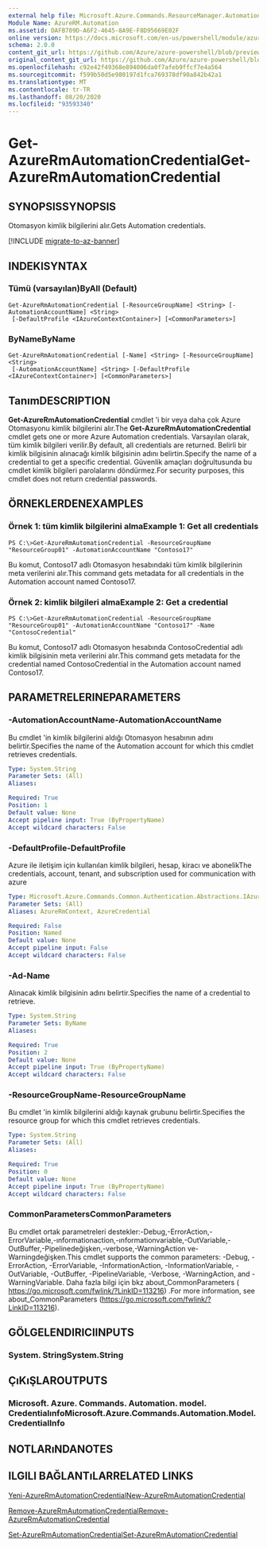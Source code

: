 ```yaml
---
external help file: Microsoft.Azure.Commands.ResourceManager.Automation.dll-Help.xml
Module Name: AzureRM.Automation
ms.assetid: DAFB709D-A6F2-4645-8A9E-F8D95669E02F
online version: https://docs.microsoft.com/en-us/powershell/module/azurerm.automation/get-azurermautomationcredential
schema: 2.0.0
content_git_url: https://github.com/Azure/azure-powershell/blob/preview/src/ResourceManager/Automation/Commands.Automation/help/Get-AzureRMAutomationCredential.md
original_content_git_url: https://github.com/Azure/azure-powershell/blob/preview/src/ResourceManager/Automation/Commands.Automation/help/Get-AzureRMAutomationCredential.md
ms.openlocfilehash: c92e42f49368e894006da0f7afeb9ffcf7e4a564
ms.sourcegitcommit: f599b50d5e980197d1fca769378df90a842b42a1
ms.translationtype: MT
ms.contentlocale: tr-TR
ms.lasthandoff: 08/20/2020
ms.locfileid: "93593340"
---
```

# <span data-ttu-id="d37e9-101">Get-AzureRmAutomationCredential</span><span class="sxs-lookup"><span data-stu-id="d37e9-101">Get-AzureRmAutomationCredential</span></span>

## <span data-ttu-id="d37e9-102">SYNOPSIS</span><span class="sxs-lookup"><span data-stu-id="d37e9-102">SYNOPSIS</span></span>
<span data-ttu-id="d37e9-103">Otomasyon kimlik bilgilerini alır.</span><span class="sxs-lookup"><span data-stu-id="d37e9-103">Gets Automation credentials.</span></span>

[!INCLUDE [migrate-to-az-banner](../../includes/migrate-to-az-banner.md)]

## <span data-ttu-id="d37e9-104">INDEKI</span><span class="sxs-lookup"><span data-stu-id="d37e9-104">SYNTAX</span></span>

### <span data-ttu-id="d37e9-105">Tümü (varsayılan)</span><span class="sxs-lookup"><span data-stu-id="d37e9-105">ByAll (Default)</span></span>
```
Get-AzureRmAutomationCredential [-ResourceGroupName] <String> [-AutomationAccountName] <String>
 [-DefaultProfile <IAzureContextContainer>] [<CommonParameters>]
```

### <span data-ttu-id="d37e9-106">ByName</span><span class="sxs-lookup"><span data-stu-id="d37e9-106">ByName</span></span>
```
Get-AzureRmAutomationCredential [-Name] <String> [-ResourceGroupName] <String>
 [-AutomationAccountName] <String> [-DefaultProfile <IAzureContextContainer>] [<CommonParameters>]
```

## <span data-ttu-id="d37e9-107">Tanım</span><span class="sxs-lookup"><span data-stu-id="d37e9-107">DESCRIPTION</span></span>
<span data-ttu-id="d37e9-108">**Get-AzureRmAutomationCredential** cmdlet 'i bir veya daha çok Azure Otomasyonu kimlik bilgilerini alır.</span><span class="sxs-lookup"><span data-stu-id="d37e9-108">The **Get-AzureRmAutomationCredential** cmdlet gets one or more Azure Automation credentials.</span></span>
<span data-ttu-id="d37e9-109">Varsayılan olarak, tüm kimlik bilgileri verilir.</span><span class="sxs-lookup"><span data-stu-id="d37e9-109">By default, all credentials are returned.</span></span>
<span data-ttu-id="d37e9-110">Belirli bir kimlik bilgisinin alınacağı kimlik bilgisinin adını belirtin.</span><span class="sxs-lookup"><span data-stu-id="d37e9-110">Specify the name of a credential to get a specific credential.</span></span>
<span data-ttu-id="d37e9-111">Güvenlik amaçları doğrultusunda bu cmdlet kimlik bilgileri parolalarını döndürmez.</span><span class="sxs-lookup"><span data-stu-id="d37e9-111">For security purposes, this cmdlet does not return credential passwords.</span></span>

## <span data-ttu-id="d37e9-112">ÖRNEKLERDEN</span><span class="sxs-lookup"><span data-stu-id="d37e9-112">EXAMPLES</span></span>

### <span data-ttu-id="d37e9-113">Örnek 1: tüm kimlik bilgilerini alma</span><span class="sxs-lookup"><span data-stu-id="d37e9-113">Example 1: Get all credentials</span></span>
```
PS C:\>Get-AzureRmAutomationCredential -ResourceGroupName "ResourceGroup01" -AutomationAccountName "Contoso17"
```

<span data-ttu-id="d37e9-114">Bu komut, Contoso17 adlı Otomasyon hesabındaki tüm kimlik bilgilerinin meta verilerini alır.</span><span class="sxs-lookup"><span data-stu-id="d37e9-114">This command gets metadata for all credentials in the Automation account named Contoso17.</span></span>

### <span data-ttu-id="d37e9-115">Örnek 2: kimlik bilgileri alma</span><span class="sxs-lookup"><span data-stu-id="d37e9-115">Example 2: Get a credential</span></span>
```
PS C:\>Get-AzureRmAutomationCredential -ResourceGroupName "ResourceGroup01" -AutomationAccountName "Contoso17" -Name "ContosoCredential"
```

<span data-ttu-id="d37e9-116">Bu komut, Contoso17 adlı Otomasyon hesabında ContosoCredential adlı kimlik bilgisinin meta verilerini alır.</span><span class="sxs-lookup"><span data-stu-id="d37e9-116">This command gets metadata for the credential named ContosoCredential in the Automation account named Contoso17.</span></span>

## <span data-ttu-id="d37e9-117">PARAMETRELERINE</span><span class="sxs-lookup"><span data-stu-id="d37e9-117">PARAMETERS</span></span>

### <span data-ttu-id="d37e9-118">-AutomationAccountName</span><span class="sxs-lookup"><span data-stu-id="d37e9-118">-AutomationAccountName</span></span>
<span data-ttu-id="d37e9-119">Bu cmdlet 'in kimlik bilgilerini aldığı Otomasyon hesabının adını belirtir.</span><span class="sxs-lookup"><span data-stu-id="d37e9-119">Specifies the name of the Automation account for which this cmdlet retrieves credentials.</span></span>

```yaml
Type: System.String
Parameter Sets: (All)
Aliases:

Required: True
Position: 1
Default value: None
Accept pipeline input: True (ByPropertyName)
Accept wildcard characters: False
```

### <span data-ttu-id="d37e9-120">-DefaultProfile</span><span class="sxs-lookup"><span data-stu-id="d37e9-120">-DefaultProfile</span></span>
<span data-ttu-id="d37e9-121">Azure ile iletişim için kullanılan kimlik bilgileri, hesap, kiracı ve abonelik</span><span class="sxs-lookup"><span data-stu-id="d37e9-121">The credentials, account, tenant, and subscription used for communication with azure</span></span>

```yaml
Type: Microsoft.Azure.Commands.Common.Authentication.Abstractions.IAzureContextContainer
Parameter Sets: (All)
Aliases: AzureRmContext, AzureCredential

Required: False
Position: Named
Default value: None
Accept pipeline input: False
Accept wildcard characters: False
```

### <span data-ttu-id="d37e9-122">-Ad</span><span class="sxs-lookup"><span data-stu-id="d37e9-122">-Name</span></span>
<span data-ttu-id="d37e9-123">Alınacak kimlik bilgisinin adını belirtir.</span><span class="sxs-lookup"><span data-stu-id="d37e9-123">Specifies the name of a credential to retrieve.</span></span>

```yaml
Type: System.String
Parameter Sets: ByName
Aliases:

Required: True
Position: 2
Default value: None
Accept pipeline input: True (ByPropertyName)
Accept wildcard characters: False
```

### <span data-ttu-id="d37e9-124">-ResourceGroupName</span><span class="sxs-lookup"><span data-stu-id="d37e9-124">-ResourceGroupName</span></span>
<span data-ttu-id="d37e9-125">Bu cmdlet 'in kimlik bilgilerini aldığı kaynak grubunu belirtir.</span><span class="sxs-lookup"><span data-stu-id="d37e9-125">Specifies the resource group for which this cmdlet retrieves credentials.</span></span>

```yaml
Type: System.String
Parameter Sets: (All)
Aliases:

Required: True
Position: 0
Default value: None
Accept pipeline input: True (ByPropertyName)
Accept wildcard characters: False
```

### <span data-ttu-id="d37e9-126">CommonParameters</span><span class="sxs-lookup"><span data-stu-id="d37e9-126">CommonParameters</span></span>
<span data-ttu-id="d37e9-127">Bu cmdlet ortak parametreleri destekler:-Debug,-ErrorAction,-ErrorVariable,-ınformationaction,-ınformationvariable,-OutVariable,-OutBuffer,-Pipelinedeğişken,-verbose,-WarningAction ve-Warningdeğişken.</span><span class="sxs-lookup"><span data-stu-id="d37e9-127">This cmdlet supports the common parameters: -Debug, -ErrorAction, -ErrorVariable, -InformationAction, -InformationVariable, -OutVariable, -OutBuffer, -PipelineVariable, -Verbose, -WarningAction, and -WarningVariable.</span></span> <span data-ttu-id="d37e9-128">Daha fazla bilgi için bkz about_CommonParameters ( https://go.microsoft.com/fwlink/?LinkID=113216) .</span><span class="sxs-lookup"><span data-stu-id="d37e9-128">For more information, see about_CommonParameters (https://go.microsoft.com/fwlink/?LinkID=113216).</span></span>

## <span data-ttu-id="d37e9-129">GÖLGELENDIRICI</span><span class="sxs-lookup"><span data-stu-id="d37e9-129">INPUTS</span></span>

### <span data-ttu-id="d37e9-130">System. String</span><span class="sxs-lookup"><span data-stu-id="d37e9-130">System.String</span></span>

## <span data-ttu-id="d37e9-131">ÇıKıŞLAR</span><span class="sxs-lookup"><span data-stu-id="d37e9-131">OUTPUTS</span></span>

### <span data-ttu-id="d37e9-132">Microsoft. Azure. Commands. Automation. model. Credentialınfo</span><span class="sxs-lookup"><span data-stu-id="d37e9-132">Microsoft.Azure.Commands.Automation.Model.CredentialInfo</span></span>

## <span data-ttu-id="d37e9-133">NOTLARıNDA</span><span class="sxs-lookup"><span data-stu-id="d37e9-133">NOTES</span></span>

## <span data-ttu-id="d37e9-134">ILGILI BAĞLANTıLAR</span><span class="sxs-lookup"><span data-stu-id="d37e9-134">RELATED LINKS</span></span>

[<span data-ttu-id="d37e9-135">Yeni-AzureRmAutomationCredential</span><span class="sxs-lookup"><span data-stu-id="d37e9-135">New-AzureRmAutomationCredential</span></span>](./New-AzureRMAutomationCredential.md)

[<span data-ttu-id="d37e9-136">Remove-AzureRmAutomationCredential</span><span class="sxs-lookup"><span data-stu-id="d37e9-136">Remove-AzureRmAutomationCredential</span></span>](./Remove-AzureRMAutomationCredential.md)

[<span data-ttu-id="d37e9-137">Set-AzureRmAutomationCredential</span><span class="sxs-lookup"><span data-stu-id="d37e9-137">Set-AzureRmAutomationCredential</span></span>](./Set-AzureRMAutomationCredential.md)


